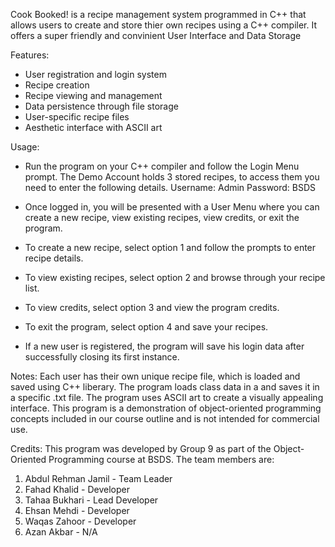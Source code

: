 Cook Booked! is a recipe management system programmed in C++ that allows users to create and store thier own recipes using a C++ compiler.
It offers a super friendly and convinient User Interface and Data Storage

Features:
- User registration and login system
- Recipe creation
- Recipe viewing and management
- Data persistence through file storage
- User-specific recipe files
- Aesthetic interface with ASCII art

Usage:
- Run the program on your C++ compiler and follow the Login Menu prompt.
The Demo Account holds 3 stored recipes, to access them you need to enter the following details.
    Username: Admin
    Password: BSDS

- Once logged in, you will be presented with a User Menu where you can create a new recipe, view existing recipes, view credits, or exit the program.
- To create a new recipe, select option 1 and follow the prompts to enter recipe details.
- To view existing recipes, select option 2 and browse through your recipe list.
- To view credits, select option 3 and view the program credits.
- To exit the program, select option 4 and save your recipes.
- If a new user is registered, the program will save his login data after successfully closing its first instance.

Notes:
Each user has their own unique recipe file, which is loaded and saved using <fstream> C++ liberary.
The program loads class data in a <vector> and saves it in a specific .txt file.
The program uses ASCII art to create a visually appealing interface.
This program is a demonstration of object-oriented programming concepts included in our course outline and is not intended for commercial use.

Credits:
This program was developed by Group 9 as part of the Object-Oriented Programming course at BSDS. The team members are:

1. Abdul Rehman Jamil - Team Leader
2. Fahad Khalid - Developer
3. Tahaa Bukhari - Lead Developer
4. Ehsan Mehdi - Developer
5. Waqas Zahoor - Developer
6. Azan Akbar - N/A

